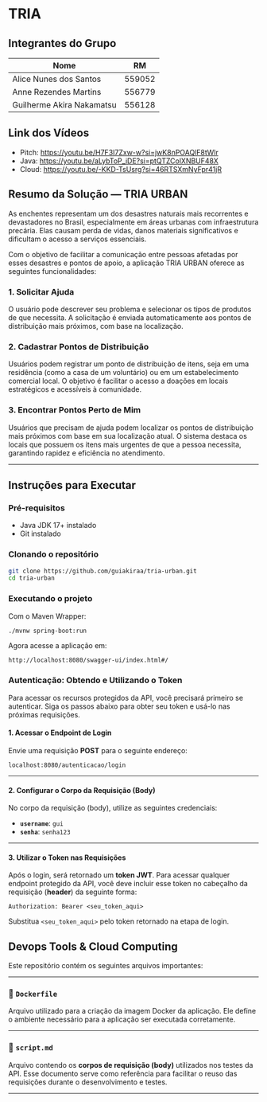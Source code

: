 # TRIA

## Integrantes do Grupo

| Nome                      | RM      |
|---------------------------|---------|
| Alice Nunes dos Santos    | 559052  |
| Anne Rezendes Martins     | 556779  |
| Guilherme Akira Nakamatsu | 556128  |

## Link dos Vídeos

- Pitch: https://youtu.be/H7F3I7Zxw-w?si=jwK8nPOAQlF8tWlr
- Java: https://youtu.be/aLybToP_iDE?si=ptQTZColXNBUF48X
- Cloud: https://youtu.be/-KKD-TsUsrg?si=46RTSXmNyFpr41jR

## Resumo da Solução — TRIA URBAN

As enchentes representam um dos desastres naturais mais recorrentes e devastadores no Brasil, especialmente em áreas urbanas com infraestrutura precária. Elas causam perda de vidas, danos materiais significativos e dificultam o acesso a serviços essenciais.

Com o objetivo de facilitar a comunicação entre pessoas afetadas por esses desastres e pontos de apoio, a aplicação TRIA URBAN oferece as seguintes funcionalidades:

### 1. Solicitar Ajuda
O usuário pode descrever seu problema e selecionar os tipos de produtos de que necessita. A solicitação é enviada automaticamente aos pontos de distribuição mais próximos, com base na localização.

### 2. Cadastrar Pontos de Distribuição
Usuários podem registrar um ponto de distribuição de itens, seja em uma residência (como a casa de um voluntário) ou em um estabelecimento comercial local. O objetivo é facilitar o acesso a doações em locais estratégicos e acessíveis à comunidade.

### 3. Encontrar Pontos Perto de Mim
Usuários que precisam de ajuda podem localizar os pontos de distribuição mais próximos com base em sua localização atual. O sistema destaca os locais que possuem os itens mais urgentes de que a pessoa necessita, garantindo rapidez e eficiência no atendimento.

---

## Instruções para Executar

### Pré-requisitos

- Java JDK 17+ instalado
- Git instalado

### Clonando o repositório

```bash
git clone https://github.com/guiakiraa/tria-urban.git
cd tria-urban
```

### Executando o projeto

Com o Maven Wrapper:

```bash
./mvnw spring-boot:run
```

Agora acesse a aplicação em:

```
http://localhost:8080/swagger-ui/index.html#/
```

### Autenticação: Obtendo e Utilizando o Token

Para acessar os recursos protegidos da API, você precisará primeiro se autenticar. Siga os passos abaixo para obter seu token e usá-lo nas próximas requisições.

#### 1. Acessar o Endpoint de Login

Envie uma requisição **POST** para o seguinte endereço:

`localhost:8080/autenticacao/login`

---

#### 2. Configurar o Corpo da Requisição (Body)

No corpo da requisição (body), utilize as seguintes credenciais:

* **`username`**: `gui`
* **`senha`**: `senha123`

---

#### 3. Utilizar o Token nas Requisições

Após o login, será retornado um **token JWT**. Para acessar qualquer endpoint protegido da API, você deve incluir esse token no cabeçalho da requisição (**header**) da seguinte forma:

```
Authorization: Bearer <seu_token_aqui>
```

Substitua `<seu_token_aqui>` pelo token retornado na etapa de login.

## Devops Tools & Cloud Computing

Este repositório contém os seguintes arquivos importantes:

---

### 📄 `Dockerfile`

Arquivo utilizado para a criação da imagem Docker da aplicação. Ele define o ambiente necessário para a aplicação ser executada corretamente.

---

### 📄 `script.md`

Arquivo contendo os **corpos de requisição (body)** utilizados nos testes da API. Esse documento serve como referência para facilitar o reuso das requisições durante o desenvolvimento e testes.

---
